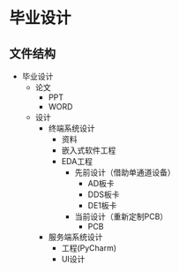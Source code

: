 # 毕业设计

## 文件结构

- 毕业设计
  - 论文
    - PPT
    - WORD
  - 设计
    - 终端系统设计
      - 资料
      - 嵌入式软件工程
      - EDA工程
        - 先前设计（借助单通道设备）
          - AD板卡
          - DDS板卡
          - DE1板卡
        - 当前设计（重新定制PCB）
          - PCB
    - 服务端系统设计
      - 工程(PyCharm)
      - UI设计

